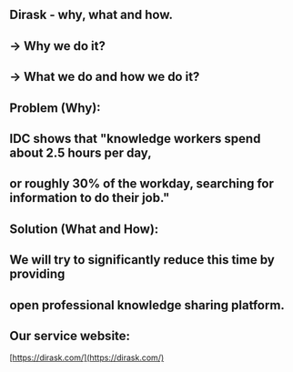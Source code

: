 ## Dirask - why, what and how.

## -> Why we do it?

## -> What we do and how we do it?

## Problem (Why):

## IDC shows that "knowledge workers spend about 2.5 hours per day,

## or roughly 30% of the workday, searching for information to do their job."

## Solution (What and How):

## We will try to significantly reduce this time by providing

## open professional knowledge sharing platform.

## Our service website:

[https://dirask.com/](https://dirask.com/)

